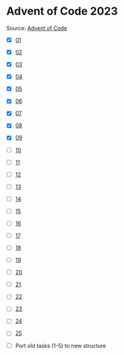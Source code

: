 # Advent of Code 2023

Source: [Advent of Code](https://adventofcode.com/2023)

- [x] [01](./1/README.md)
- [x] [02](./2/README.md)
- [x] [03](./3/README.md)
- [x] [04](./4/README.md)
- [x] [05](./5/README.md)
- [x] [06](./6/README.md)
- [x] [07](./7/README.md)
- [x] [08](./8/README.md)
- [x] [09](./9/README.md)
- [ ] [10](./10/README.md)
- [ ] [11](./11/README.md)
- [ ] [12](./12/README.md)
- [ ] [13](./13/README.md)
- [ ] [14](./14/README.md)
- [ ] [15](./15/README.md)
- [ ] [16](./16/README.md)
- [ ] [17](./17/README.md)
- [ ] [18](./18/README.md)
- [ ] [19](./19/README.md)
- [ ] [20](./20/README.md)
- [ ] [21](./21/README.md)
- [ ] [22](./22/README.md)
- [ ] [23](./23/README.md)
- [ ] [24](./24/README.md)
- [ ] [25](./25/README.md)

- [ ] Port old tasks (1-5) to new structure
